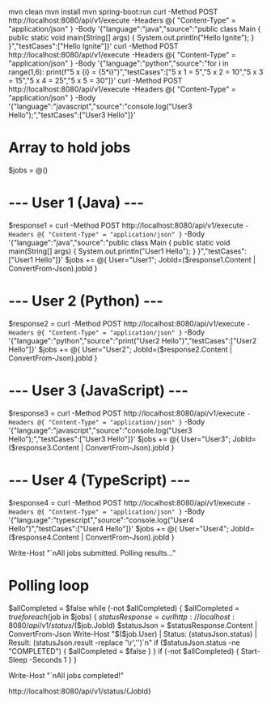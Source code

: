 mvn clean
mvn install
mvn spring-boot:run
curl -Method POST http://localhost:8080/api/v1/execute -Headers @{ "Content-Type" = "application/json" } -Body '{"language":"java","source":"public class Main { public static void main(String[] args) { System.out.println(\"Hello Ignite\"); } }","testCases":["Hello Ignite"]}'
curl -Method POST http://localhost:8080/api/v1/execute -Headers @{ "Content-Type" = "application/json" } -Body '{"language":"python","source":"for i in range(1,6): print(f\"5 x {i} = {5*i}\")","testCases":["5 x 1 = 5","5 x 2 = 10","5 x 3 = 15","5 x 4 = 25","5 x 5 = 30"]}'
curl -Method POST http://localhost:8080/api/v1/execute -Headers @{ "Content-Type" = "application/json" } -Body '{"language":"javascript","source":"console.log(\"User3 Hello\");","testCases":["User3 Hello"]}'


# Array to hold jobs
$jobs = @()

# --- User 1 (Java) ---
$response1 = curl -Method POST http://localhost:8080/api/v1/execute `
-Headers @{ "Content-Type" = "application/json" } `
-Body '{"language":"java","source":"public class Main { public static void main(String[] args) { System.out.println(\"User1 Hello\"); } }","testCases":["User1 Hello"]}'
$jobs += @{ User="User1"; JobId=($response1.Content | ConvertFrom-Json).jobId }
# --- User 2 (Python) ---
$response2 = curl -Method POST http://localhost:8080/api/v1/execute `
-Headers @{ "Content-Type" = "application/json" } `
-Body '{"language":"python","source":"print(\"User2 Hello\")","testCases":["User2 Hello"]}'
$jobs += @{ User="User2"; JobId=($response2.Content | ConvertFrom-Json).jobId }

# --- User 3 (JavaScript) ---
$response3 = curl -Method POST http://localhost:8080/api/v1/execute `
-Headers @{ "Content-Type" = "application/json" } `
-Body '{"language":"javascript","source":"console.log(\"User3 Hello\");","testCases":["User3 Hello"]}'
$jobs += @{ User="User3"; JobId=($response3.Content | ConvertFrom-Json).jobId }

# --- User 4 (TypeScript) ---
$response4 = curl -Method POST http://localhost:8080/api/v1/execute `
-Headers @{ "Content-Type" = "application/json" } `
-Body '{"language":"typescript","source":"console.log(\"User4 Hello\")","testCases":["User4 Hello"]}'
$jobs += @{ User="User4"; JobId=($response4.Content | ConvertFrom-Json).jobId }

Write-Host "`nAll jobs submitted. Polling results..."

# Polling loop
$allCompleted = $false
while (-not $allCompleted) {
    $allCompleted = $true
    foreach ($job in $jobs) {
        $statusResponse = curl http://localhost:8080/api/v1/status/$($job.JobId)
        $statusJson = $statusResponse.Content | ConvertFrom-Json
        Write-Host "$($job.User) | Status: $($statusJson.status) | Result: $($statusJson.result -replace '\r','')`n"
        if ($statusJson.status -ne "COMPLETED") {
            $allCompleted = $false
        }
    }
    if (-not $allCompleted) { Start-Sleep -Seconds 1 }
}

Write-Host "`nAll jobs completed!"


http://localhost:8080/api/v1/status/{JobId}
